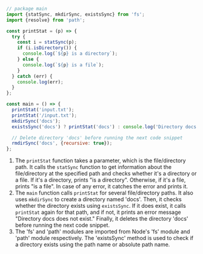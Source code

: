 ```javascript
// package main
import {statSync, mkdirSync, existsSync} from 'fs';
import {resolve} from 'path';

const printStat = (p) => {
  try {
    const i = statSync(p);
    if (i.isDirectory()) {
      console.log(`${p} is a directory`);
    } else {
      console.log(`${p} is a file`);
    }
  } catch (err) {
    console.log(err);
  }
};

const main = () => {
  printStat('input.txt');
  printStat('/input.txt');
  mkdirSync('docs');
  existsSync('docs') ? printStat('docs') : console.log('Directory docs does not exist.');

  // Delete directory 'docs' before running the next code snippet
  rmdirSync('docs', {recursive: true});
};
```

1. The `printStat` function takes a parameter, which is the file/directory path. It calls the `statSync` function to get information about the file/directory at the specified path and checks whether it's a directory or a file. If it's a directory, prints "is a directory". Otherwise, if it's a file, prints "is a file". In case of any error, it catches the error and prints it.
2. The `main` function calls `printStat` for several file/directory paths. It also uses `mkdirSync` to create a directory named 'docs'. Then, it checks whether the directory exists using `existsSync`. If it does exist, it calls `printStat` again for that path, and if not, it prints an error message "Directory docs does not exist." Finally, it deletes the directory 'docs' before running the next code snippet.
3. The 'fs' and 'path' modules are imported from Node's 'fs' module and 'path' module respectively. The 'existsSync' method is used to check if a directory exists using the path name or absolute path name.
